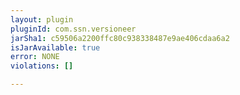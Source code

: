 ```yaml
---
layout: plugin
pluginId: com.ssn.versioneer
jarSha1: c59506a2200ffc80c938338487e9ae406cdaa6a2
isJarAvailable: true
error: NONE
violations: []

---
```

